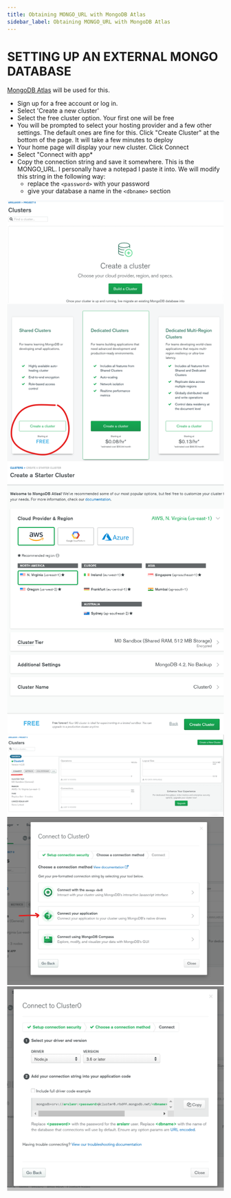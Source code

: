 ```yaml
---
title: Obtaining MONGO_URL with MongoDB Atlas
sidebar_label: Obtaining MONGO_URL with MongoDB Atlas
---
```


# SETTING UP AN EXTERNAL MONGO DATABASE

[MongoDB Atlas](https://www.mongodb.com/cloud/atlas) will be used for this. 
 * Sign up for a free account or log in. 
 * Select 'Create a new cluster'
 * Select the free cluster option. Your first one will be free
 * You will be prompted to select your hosting provider and a few other settings. The default ones are fine for this. Click "Create Cluster" at the bottom of the page. It will take a few minutes to deploy
 * Your home page will display your new cluster. Click Connect
 * Select "Connect with app*
 * Copy the connection string and save it somewhere. This is the MONGO_URL. I personally have a notepad I paste it into. We will modify this string in the following way:
   * replace the `<password>` with your password
   * give your database a name in the `<dbname>` section

![](/img/devopsimages/MongoAtlas/Mongo1.png)
![](/img/devopsimages/MongoAtlas/Mongo2.png)
![](/img/devopsimages/MongoAtlas/Mongo3.png)
![](/img/devopsimages/MongoAtlas/Mongo4.png)
![](/img/devopsimages/MongoAtlas/Mongo5.png)
![](/img/devopsimages/MongoAtlas/Mongo6.png)

